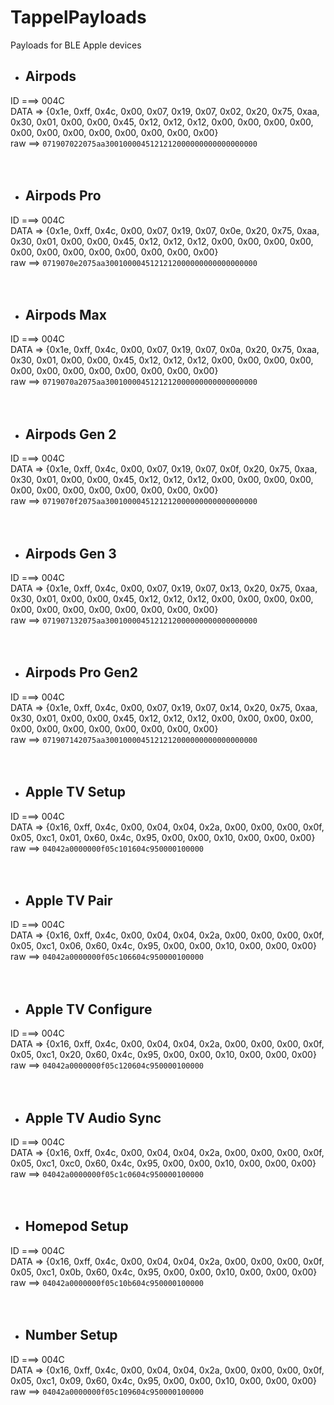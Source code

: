# TappelPayloads
Payloads for BLE Apple devices

- ## Airpods<br>
ID ===> 004C<br>
DATA => {0x1e, 0xff, 0x4c, 0x00, 0x07, 0x19, 0x07, 0x02, 0x20, 0x75, 0xaa, 0x30, 0x01, 0x00, 0x00, 0x45, 0x12, 0x12, 0x12, 0x00, 0x00, 0x00, 0x00, 0x00, 0x00, 0x00, 0x00, 0x00, 0x00, 0x00, 0x00}<br>
raw ==> ```071907022075aa3001000045121212000000000000000000```<br><br><br>

- ## Airpods Pro<br>
ID ===> 004C<br>
DATA => {0x1e, 0xff, 0x4c, 0x00, 0x07, 0x19, 0x07, 0x0e, 0x20, 0x75, 0xaa, 0x30, 0x01, 0x00, 0x00, 0x45, 0x12, 0x12, 0x12, 0x00, 0x00, 0x00, 0x00, 0x00, 0x00, 0x00, 0x00, 0x00, 0x00, 0x00, 0x00}<br>
raw ==> ```0719070e2075aa3001000045121212000000000000000000```<br><br><br>

- ## Airpods Max<br>
ID ===> 004C<br>
DATA => {0x1e, 0xff, 0x4c, 0x00, 0x07, 0x19, 0x07, 0x0a, 0x20, 0x75, 0xaa, 0x30, 0x01, 0x00, 0x00, 0x45, 0x12, 0x12, 0x12, 0x00, 0x00, 0x00, 0x00, 0x00, 0x00, 0x00, 0x00, 0x00, 0x00, 0x00, 0x00}<br>
raw ==> ```0719070a2075aa3001000045121212000000000000000000```<br><br><br>

- ## Airpods Gen 2<br>
ID ===> 004C<br>
DATA => {0x1e, 0xff, 0x4c, 0x00, 0x07, 0x19, 0x07, 0x0f, 0x20, 0x75, 0xaa, 0x30, 0x01, 0x00, 0x00, 0x45, 0x12, 0x12, 0x12, 0x00, 0x00, 0x00, 0x00, 0x00, 0x00, 0x00, 0x00, 0x00, 0x00, 0x00, 0x00}<br>
raw ==> ```0719070f2075aa3001000045121212000000000000000000```<br><br><br>

- ## Airpods Gen 3<br>
ID ===> 004C<br>
DATA => {0x1e, 0xff, 0x4c, 0x00, 0x07, 0x19, 0x07, 0x13, 0x20, 0x75, 0xaa, 0x30, 0x01, 0x00, 0x00, 0x45, 0x12, 0x12, 0x12, 0x00, 0x00, 0x00, 0x00, 0x00, 0x00, 0x00, 0x00, 0x00, 0x00, 0x00, 0x00}<br>
raw ==> ```071907132075aa3001000045121212000000000000000000```<br><br><br>

- ## Airpods Pro Gen2<br>
ID ===> 004C<br>
DATA => {0x1e, 0xff, 0x4c, 0x00, 0x07, 0x19, 0x07, 0x14, 0x20, 0x75, 0xaa, 0x30, 0x01, 0x00, 0x00, 0x45, 0x12, 0x12, 0x12, 0x00, 0x00, 0x00, 0x00, 0x00, 0x00, 0x00, 0x00, 0x00, 0x00, 0x00, 0x00}<br>
raw ==> ```071907142075aa3001000045121212000000000000000000```<br><br><br>

- ## Apple TV Setup<br>
ID ===> 004C<br>
DATA => {0x16, 0xff, 0x4c, 0x00, 0x04, 0x04, 0x2a, 0x00, 0x00, 0x00, 0x0f, 0x05, 0xc1, 0x01, 0x60, 0x4c, 0x95, 0x00, 0x00, 0x10, 0x00, 0x00, 0x00}<br>
raw ==> ```04042a0000000f05c101604c950000100000```<br><br><br>

- ## Apple TV Pair<br>
ID ===> 004C<br>
DATA => {0x16, 0xff, 0x4c, 0x00, 0x04, 0x04, 0x2a, 0x00, 0x00, 0x00, 0x0f, 0x05, 0xc1, 0x06, 0x60, 0x4c, 0x95, 0x00, 0x00, 0x10, 0x00, 0x00, 0x00}<br>
raw ==> ```04042a0000000f05c106604c950000100000```<br><br><br>

- ## Apple TV Configure<br>
ID ===> 004C<br>
DATA => {0x16, 0xff, 0x4c, 0x00, 0x04, 0x04, 0x2a, 0x00, 0x00, 0x00, 0x0f, 0x05, 0xc1, 0x20, 0x60, 0x4c, 0x95, 0x00, 0x00, 0x10, 0x00, 0x00, 0x00}<br>
raw ==> ```04042a0000000f05c120604c950000100000```<br><br><br>

- ## Apple TV Audio Sync<br>
ID ===> 004C<br>
DATA => {0x16, 0xff, 0x4c, 0x00, 0x04, 0x04, 0x2a, 0x00, 0x00, 0x00, 0x0f, 0x05, 0xc1, 0xc0, 0x60, 0x4c, 0x95, 0x00, 0x00, 0x10, 0x00, 0x00, 0x00}<br>
raw ==> ```04042a0000000f05c1c0604c950000100000```<br><br><br>

- ## Homepod Setup<br>
ID ===> 004C<br>
DATA => {0x16, 0xff, 0x4c, 0x00, 0x04, 0x04, 0x2a, 0x00, 0x00, 0x00, 0x0f, 0x05, 0xc1, 0x0b, 0x60, 0x4c, 0x95, 0x00, 0x00, 0x10, 0x00, 0x00, 0x00}<br>
raw ==> ```04042a0000000f05c10b604c950000100000```<br><br><br>

- ## Number Setup<br>
ID ===> 004C<br>
DATA => {0x16, 0xff, 0x4c, 0x00, 0x04, 0x04, 0x2a, 0x00, 0x00, 0x00, 0x0f, 0x05, 0xc1, 0x09, 0x60, 0x4c, 0x95, 0x00, 0x00, 0x10, 0x00, 0x00, 0x00}<br>
raw ==> ```04042a0000000f05c109604c950000100000```<br><br><br>
